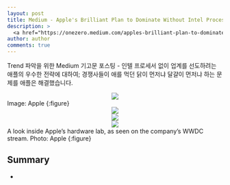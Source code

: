 ```yaml
---
layout: post
title: Medium - Apple's Brilliant Plan to Dominate Without Intel Processors
description: >
  <a href="https://onezero.medium.com/apples-brilliant-plan-to-dominate-without-intel-processors-d664a0babd3b"> 원문 - Owen Williams </a>
author: author
comments: true
---
```


Trend 파악을 위한 Medium 기고문 포스팅 - 인텔 프로세서 없이 업계를 선도하려는 애플의 우수한 전략에 대하여; 경쟁사들이 애를 먹던 닭이 먼저냐 달걀이 먼저냐 하는 문제를 애플은 해결했습니다.

<center>
<img src="https://miro.medium.com/max/1400/1*yKOuh0pBNOXBxK3oKftHjQ.png"/>
</center>
Image: Apple
{:figure}

<center>
<img src="https://miro.medium.com/max/1400/0*yxtmfVvXqokIkdeG"/>
</center>

<center>
<img src="https://miro.medium.com/max/1400/0*VUgm7eVTFFozjdlO"/>
</center>

<center>
<img src="https://miro.medium.com/max/1400/0*VUgm7eVTFFozjdlO"/>
</center>
A look inside Apple’s hardware lab, as seen on the company’s WWDC stream. Photo: Apple
{:figure}

## Summary
*
